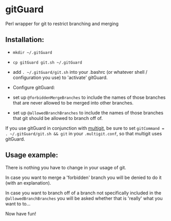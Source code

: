 gitGuard
========

Perl wrapper for git to restrict branching and merging

## Installation:

- `mkdir ~/.gitGuard`
- `cp gitGuard git.sh ~/.gitGuard`
- add `. ~/.gitGuard/git.sh` into your .bashrc (or whatever shell / configuration you use) to 'activate' gitGuard.

- Configure gitGuard:
- set up `@forbiddenMergeBranches` to include the names of those branches that are never allowed to be merged into other branches.
- set up `@allowedBranchBranches` to include the names of those branches that git should be allowed to branch off of.

If you use gitGuard in conjunction with [multigit](https://github.com/neuland/multigit), be sure to set `gitCommand = . ~/.gitGuard/git.sh && git` in your `.multigit.conf`, so that multigit uses gitGuard.

## Usage example:

There is nothing you have to change in your usage of git.

In case you want to merge a 'forbidden' branch you will be denied to do it (with an explanation).

In case you want to branch off of a branch not specifically included in the `@allowedBranchBranches` you will be asked whether that is 'really' what you want to to...

Now have fun!
